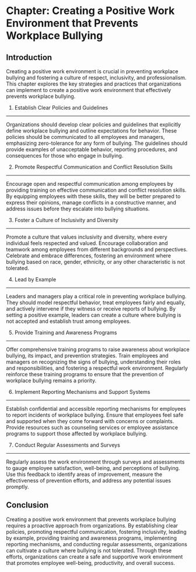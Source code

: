 Chapter: Creating a Positive Work Environment that Prevents Workplace Bullying
==============================================================================

Introduction
------------

Creating a positive work environment is crucial in preventing workplace bullying and fostering a culture of respect, inclusivity, and professionalism. This chapter explores the key strategies and practices that organizations can implement to create a positive work environment that effectively prevents workplace bullying.

1. Establish Clear Policies and Guidelines
------------------------------------------

Organizations should develop clear policies and guidelines that explicitly define workplace bullying and outline expectations for behavior. These policies should be communicated to all employees and managers, emphasizing zero-tolerance for any form of bullying. The guidelines should provide examples of unacceptable behavior, reporting procedures, and consequences for those who engage in bullying.

2. Promote Respectful Communication and Conflict Resolution Skills
------------------------------------------------------------------

Encourage open and respectful communication among employees by providing training on effective communication and conflict resolution skills. By equipping employees with these skills, they will be better prepared to express their opinions, manage conflicts in a constructive manner, and address issues before they escalate into bullying situations.

3. Foster a Culture of Inclusivity and Diversity
------------------------------------------------

Promote a culture that values inclusivity and diversity, where every individual feels respected and valued. Encourage collaboration and teamwork among employees from different backgrounds and perspectives. Celebrate and embrace differences, fostering an environment where bullying based on race, gender, ethnicity, or any other characteristic is not tolerated.

4. Lead by Example
------------------

Leaders and managers play a critical role in preventing workplace bullying. They should model respectful behavior, treat employees fairly and equally, and actively intervene if they witness or receive reports of bullying. By setting a positive example, leaders can create a culture where bullying is not accepted and establish trust among employees.

5. Provide Training and Awareness Programs
------------------------------------------

Offer comprehensive training programs to raise awareness about workplace bullying, its impact, and prevention strategies. Train employees and managers on recognizing the signs of bullying, understanding their roles and responsibilities, and fostering a respectful work environment. Regularly reinforce these training programs to ensure that the prevention of workplace bullying remains a priority.

6. Implement Reporting Mechanisms and Support Systems
-----------------------------------------------------

Establish confidential and accessible reporting mechanisms for employees to report incidents of workplace bullying. Ensure that employees feel safe and supported when they come forward with concerns or complaints. Provide resources such as counseling services or employee assistance programs to support those affected by workplace bullying.

7. Conduct Regular Assessments and Surveys
------------------------------------------

Regularly assess the work environment through surveys and assessments to gauge employee satisfaction, well-being, and perceptions of bullying. Use this feedback to identify areas of improvement, measure the effectiveness of prevention efforts, and address any potential issues promptly.

Conclusion
----------

Creating a positive work environment that prevents workplace bullying requires a proactive approach from organizations. By establishing clear policies, promoting respectful communication, fostering inclusivity, leading by example, providing training and awareness programs, implementing reporting mechanisms, and conducting regular assessments, organizations can cultivate a culture where bullying is not tolerated. Through these efforts, organizations can create a safe and supportive work environment that promotes employee well-being, productivity, and overall success.
